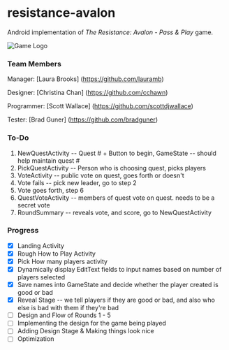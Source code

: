 # resistance-avalon
Android implementation of <em>The Resistance: Avalon - Pass &amp; Play</em> game.

![Game Logo](https://github.com/scottdjwallace/resistance-avalon/blob/master/img/mainlogo.png)

### Team Members

Manager: [Laura Brooks] (https://github.com/lauramb)

Designer: [Christina Chan] (https://github.com/cchawn)

Programmer: [Scott Wallace] (https://github.com/scottdjwallace)

Tester: [Brad Guner] (https://github.com/bradguner)

### To-Do
1. NewQuestActivity -- Quest # + Button to begin, GameState -- should help maintain quest #
2. PickQuestActivity -- Person who is choosing quest, picks players
3. VoteActivity -- public vote on quest, goes forth or doesn't
4. Vote fails -- pick new leader, go to step 2
5. Vote goes forth, step 6
6. QuestVoteActivity -- members of quest vote on quest. needs to be a secret vote
7. RoundSummary -- reveals vote, and score, go to NewQuestActivity

### Progress
- [x] Landing Activity
- [x] Rough How to Play Activity
- [x] Pick How many players activity
- [x] Dynamically display EditText fields to input names based on number of players selected
- [x] Save names into GameState and decide whether the player created is good or bad
- [x] Reveal Stage -- we tell players if they are good or bad, and also who else is bad with them if they're bad
- [ ] Design and Flow of Rounds 1 - 5 
- [ ] Implementing the design for the game being played
- [ ] Adding Design Stage & Making things look nice
- [ ] Optimization
